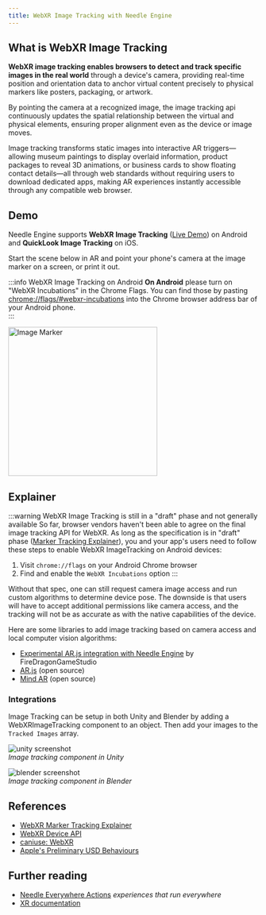 ```yaml
---
title: WebXR Image Tracking with Needle Engine
---
```


## What is WebXR Image Tracking
**WebXR image tracking enables browsers to detect and track specific images in the real world** through a device's camera, providing real-time position and orientation data to anchor virtual content precisely to physical markers like posters, packaging, or artwork.   

By pointing the camera at a recognized image, the image tracking api continuously updates the spatial relationship between the virtual and physical elements, ensuring proper alignment even as the device or image moves.   

Image tracking transforms static images into interactive AR triggers—allowing museum paintings to display overlaid information, product packages to reveal 3D animations, or business cards to show floating contact details—all through web standards without requiring users to download dedicated apps, making AR experiences instantly accessible through any compatible web browser.

## Demo

Needle Engine supports **WebXR Image Tracking** ([Live Demo](https://engine.needle.tools/samples/image-tracking?utm_source=docs&utm_content=xr)) on Android and **QuickLook Image Tracking** on iOS.

Start the scene below in AR and point your phone's camera at the image marker on a screen, or print it out.  

:::info WebXR Image Tracking on Android
**On Android** please turn on "WebXR Incubations" in the Chrome Flags. You can find those by pasting [chrome://flags/#webxr-incubations](chrome://flags/#webxr-incubations) into the Chrome browser address bar of your Android phone.  
:::


<img src="https://engine.needle.tools/samples-uploads/image-tracking/assets/needle-marker.png" alt="Image Marker" width=300 />    

<sample src="https://engine.needle.tools/samples-uploads/image-tracking" />


## Explainer


:::warning WebXR Image Tracking is still in a "draft" phase and not generally available
So far, browser vendors haven't been able to agree on the final image tracking API for WebXR. As long as the specification is in "draft" phase ([Marker Tracking Explainer](https://github.com/immersive-web/marker-tracking/blob/main/explainer.md)),
you and your app's users need to follow these steps to enable WebXR ImageTracking on Android devices:
1. Visit ``chrome://flags`` on your Android Chrome browser
2. Find and enable the `WebXR Incubations` option
:::

Without that spec, one can still request camera image access and run custom algorithms to determine device pose. The downside is that users will have to accept additional permissions like camera access, and the tracking will not be as accurate as with the native capabilities of the device.

Here are some libraries to add image tracking based on camera access and local computer vision algorithms:  
   - [Experimental AR.js integration with Needle Engine](https://github.com/FireDragonGameStudio/NeedleAndARjs) by FireDragonGameStudio
   - [AR.js](https://github.com/AR-js-org/AR.js) (open source)
   - [Mind AR](https://github.com/hiukim/mind-ar-js) (open source)


### Integrations
Image Tracking can be setup in both Unity and Blender by adding a WebXRImageTracking component to an object. Then add your images to the `Tracked Images` array.

![unity screenshot](/imgs/webxr-image-tracking-unity-component.jpg)  
*Image tracking component in Unity*

![blender screenshot](/imgs/webxr-image-tracking-blender-component.jpg)  
*Image tracking component in Blender*

## References

- [WebXR Marker Tracking Explainer](https://github.com/immersive-web/marker-tracking/blob/main/explainer.md)
- [WebXR Device API](https://www.w3.org/TR/webxr/)  
- [caniuse: WebXR](https://caniuse.com/webxr)  
- [Apple's Preliminary USD Behaviours](https://developer.apple.com/augmented-reality/quick-look/)


## Further reading
- [Needle Everywhere Actions](./everywhere-actions.md) *experiences that run everywhere*
- [XR documentation](./xr.md)